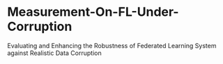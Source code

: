 # Measurement-On-FL-Under-Corruption
Evaluating and Enhancing the Robustness of Federated Learning System against Realistic Data Corruption
